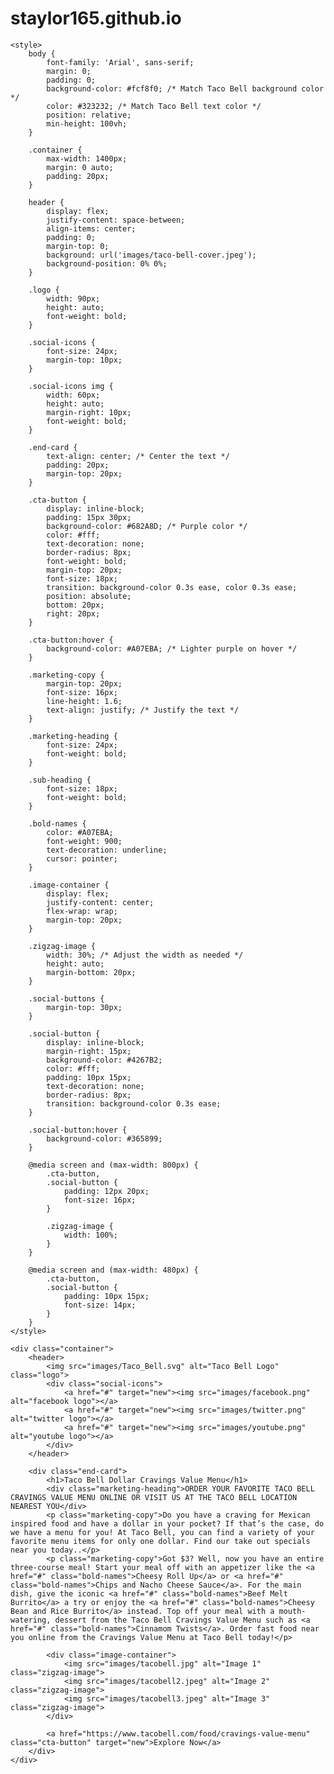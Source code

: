 # staylor165.github.io
<!DOCTYPE html>
<html lang="en">
<head>
    <meta charset="UTF-8">
    <meta name="viewport" content="width=device-width, initial-scale=1.0">
    <title>Taco Bell Campaign</title>
    <link rel="preconnect" href="https://fonts.googleapis.com">
    <link rel="preconnect" href="https://fonts.gstatic.com" crossorigin>
    <link href="https://fonts.googleapis.com/css2?family=Atkinson+Hyperlegible:wght@400;700&display=swap" rel="stylesheet">

    <style>
        body {
            font-family: 'Arial', sans-serif;
            margin: 0;
            padding: 0;
            background-color: #fcf8f0; /* Match Taco Bell background color */
            color: #323232; /* Match Taco Bell text color */
            position: relative;
            min-height: 100vh;
        }

        .container {
            max-width: 1400px;
            margin: 0 auto;
            padding: 20px;
        }

        header {
            display: flex;
            justify-content: space-between;
            align-items: center;
            padding: 0;
            margin-top: 0;
            background: url('images/taco-bell-cover.jpeg');
            background-position: 0% 0%;
        }

        .logo {
            width: 90px;
            height: auto;
            font-weight: bold;
        }

        .social-icons {
            font-size: 24px;
            margin-top: 10px;
        }

        .social-icons img {
            width: 60px;
            height: auto;
            margin-right: 10px;
            font-weight: bold;
        }

        .end-card {
            text-align: center; /* Center the text */
            padding: 20px;
            margin-top: 20px;
        }

        .cta-button {
            display: inline-block;
            padding: 15px 30px;
            background-color: #682A8D; /* Purple color */
            color: #fff;
            text-decoration: none;
            border-radius: 8px;
            font-weight: bold;
            margin-top: 20px;
            font-size: 18px;
            transition: background-color 0.3s ease, color 0.3s ease;
            position: absolute;
            bottom: 20px;
            right: 20px;
        }

        .cta-button:hover {
            background-color: #A07EBA; /* Lighter purple on hover */
        }

        .marketing-copy {
            margin-top: 20px;
            font-size: 16px;
            line-height: 1.6;
            text-align: justify; /* Justify the text */
        }

        .marketing-heading {
            font-size: 24px;
            font-weight: bold;
        }

        .sub-heading {
            font-size: 18px;
            font-weight: bold;
        }

        .bold-names {
            color: #A07EBA;
            font-weight: 900;
            text-decoration: underline;
            cursor: pointer;
        }

        .image-container {
            display: flex;
            justify-content: center;
            flex-wrap: wrap;
            margin-top: 20px;
        }

        .zigzag-image {
            width: 30%; /* Adjust the width as needed */
            height: auto;
            margin-bottom: 20px;
        }

        .social-buttons {
            margin-top: 30px;
        }

        .social-button {
            display: inline-block;
            margin-right: 15px;
            background-color: #4267B2;
            color: #fff;
            padding: 10px 15px;
            text-decoration: none;
            border-radius: 8px;
            transition: background-color 0.3s ease;
        }

        .social-button:hover {
            background-color: #365899;
        }

        @media screen and (max-width: 800px) {
            .cta-button,
            .social-button {
                padding: 12px 20px;
                font-size: 16px;
            }

            .zigzag-image {
                width: 100%;
            }
        }

        @media screen and (max-width: 480px) {
            .cta-button,
            .social-button {
                padding: 10px 15px;
                font-size: 14px;
            }
        }
    </style>
</head>
<body>

    <div class="container">
        <header>
            <img src="images/Taco_Bell.svg" alt="Taco Bell Logo" class="logo">
            <div class="social-icons">
                <a href="#" target="new"><img src="images/facebook.png" alt="facebook logo"></a>
                <a href="#" target="new"><img src="images/twitter.png" alt="twitter logo"></a>
                <a href="#" target="new"><img src="images/youtube.png" alt="youtube logo"></a>
            </div>
        </header>

        <div class="end-card">
            <h1>Taco Bell Dollar Cravings Value Menu</h1>
            <div class="marketing-heading">ORDER YOUR FAVORITE TACO BELL CRAVINGS VALUE MENU ONLINE OR VISIT US AT THE TACO BELL LOCATION NEAREST YOU</div>
            <p class="marketing-copy">Do you have a craving for Mexican inspired food and have a dollar in your pocket? If that’s the case, do we have a menu for you! At Taco Bell, you can find a variety of your favorite menu items for only one dollar. Find our take out specials near you today..</p>
            <p class="marketing-copy">Got $3? Well, now you have an entire three-course meal! Start your meal off with an appetizer like the <a href="#" class="bold-names">Cheesy Roll Up</a> or <a href="#" class="bold-names">Chips and Nacho Cheese Sauce</a>. For the main dish, give the iconic <a href="#" class="bold-names">Beef Melt Burrito</a> a try or enjoy the <a href="#" class="bold-names">Cheesy Bean and Rice Burrito</a> instead. Top off your meal with a mouth-watering, dessert from the Taco Bell Cravings Value Menu such as <a href="#" class="bold-names">Cinnamom Twists</a>. Order fast food near you online from the Cravings Value Menu at Taco Bell today!</p>

            <div class="image-container">
                <img src="images/tacobell.jpg" alt="Image 1" class="zigzag-image">
                <img src="images/tacobell2.jpeg" alt="Image 2" class="zigzag-image">
                <img src="images/tacobell3.jpeg" alt="Image 3" class="zigzag-image">
            </div>

            <a href="https://www.tacobell.com/food/cravings-value-menu" class="cta-button" target="new">Explore Now</a>
        </div>
    </div>

</body>
</html>
